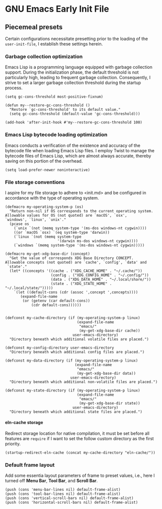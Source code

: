 # GNU Emacs Early Init File



## Piecemeal presets

Certain configurations necessitate presetting prior to the loading of
the `user-init-file`, I establish these settings herein.


### Garbage collection optimization

Emacs Lisp is a programming language equipped with garbage collection
support.  During the initialization phase, the default threshold is not
particularly high, leading to frequent garbage collection.
Consequently, I strive to set a larger garbage collection threshold
during the startup process.

    (setq gc-cons-threshold most-positive-fixnum)
    
    (defun my--restore-gc-cons-threshold ()
      "Restore `gc-cons-threshold' to its default value."
      (setq gc-cons-threshold (default-value 'gc-cons-threshold)))
    
    (add-hook 'after-init-hook #'my--restore-gc-cons-threshold 100)


### Emacs Lisp bytecode loading optimization

Emacs conducts a verification of the existence and accuracy of the
bytecode file when loading Emacs Lisp files.  I employ Twist to manage
the bytecode files of Emacs Lisp, which are almost always accurate,
thereby saving on this portion of the overhead.

    (setq load-prefer-newer noninteractive)


### File storage conventions

I aspire for my file storage to adhere to <init.md> and be configured in accordance with the type of operating
system.

    (defmacro my-operating-system-p (os)
      "Return non-nil if OS corresponds to the current operating system.
    Allowable values for OS (not quoted) are `macOS', `osx',
    `windows', `linux', `unix'."
      (pcase os
        (`unix `(not (memq system-type '(ms-dos windows-nt cygwin))))
        ((or `macOS `osx) `(eq system-type 'darwin))
        (`linux `(not (memq system-type
                            '(darwin ms-dos windows-nt cygwin))))
        (`windows `(memq system-type '(ms-dos windows-nt cygwin)))))
    
    (defmacro my-get-xdg-base-dir (concept)
      "Get the value of corresponds XDG Base Directory CONCEPT.
    Allowable concepts (not quoted) are `cache', `config', `data' and
     `state'."
      (let* ((concepts '((cache . ("XDG_CACHE_HOME" . "~/.cache/"))
                         (config . ("XDG_CONFIG_HOME" . "~/.config/"))
                         (data . ("XDG_DATA_HOME" . "~/.local/share/"))
                         (state . ("XDG_STATE_HOME" . "~/.local/state/")))))
        `(let ((default-cons (cdr (assoc ',concept ',concepts))))
           (expand-file-name
            (or (getenv (car default-cons))
                (cdr default-cons))))))
    
    
    (defconst my-cache-directory (if (my-operating-system-p linux)
                                     (expand-file-name
                                      "emacs/"
                                      (my-get-xdg-base-dir cache))
                                   user-emacs-directory)
      "Directory beneath which additional volatile files are placed.")
    
    (defconst my-config-directory user-emacs-directory
      "Directory beneath which additional config files are placed.")
    
    (defconst my-data-directory (if (my-operating-system-p linux)
                                    (expand-file-name
                                     "emacs/"
                                     (my-get-xdg-base-dir data))
                                  user-emacs-directory)
      "Directory beneath which additional non-volatile files are placed.")
    
    (defconst my-state-directory (if (my-operating-system-p linux)
                                     (expand-file-name
                                      "emacs/"
                                      (my-get-xdg-base-dir state))
                                   user-emacs-directory)
      "Directory beneath which additional state files are placed.")


#### eln-cache storage

Redirect storage location for native compilation, it must be set before
all features are `require` if I want to set the follow custom directory
as the first priority.

    (startup-redirect-eln-cache (concat my-cache-directory "eln-cache/"))


### Default frame layout

Add some essentia layout parameters of frame to preset values, i.e.,
here I turned off **Menu Bar**, **Tool Bar**, and **Scroll Bar**.

    (push (cons 'menu-bar-lines nil) default-frame-alist)
    (push (cons 'tool-bar-lines nil) default-frame-alist)
    (push (cons 'vertical-scroll-bars nil) default-frame-alist)
    (push (cons 'horizontal-scroll-bars nil) default-frame-alist)

